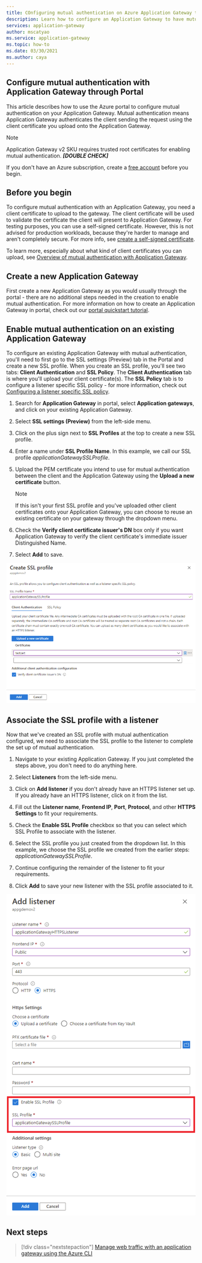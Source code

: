 ```yaml
---
title: COnfiguring mutual authentication on Azure Application Gateway through Portal
description: Learn how to configure an Application Gateway to have mutual authentication through Portal 
services: application-gateway
author: mscatyao
ms.service: application-gateway
ms.topic: how-to
ms.date: 03/30/2021
ms.author: caya
---
```


## Configure mutual authentication with Application Gateway through Portal

This article describes how to use the Azure portal to configure mutual authentication on your Application Gateway. Mutual authentication means Application Gateway authenticates the client sending the request using the client certificate you upload onto the Application Gateway. 

> [!NOTE]
> Application Gateway v2 SKU requires trusted root certificates for enabling mutual authentication. ***[DOUBLE CHECK]***

If you don't have an Azure subscription, create a [free account](https://azure.microsoft.com/free/?WT.mc_id=A261C142F) before you begin.

## Before you begin

To configure mutual authentication with an Application Gateway, you need a client certificate to upload to the gateway. The client certificate will be used to validate the certificate the client will present to Application Gateway. For testing purposes, you can use a self-signed certificate. However, this is not advised for production workloads, because they're harder to manage and aren't completely secure. For more info, see [create a self-signed certificate](./create-ssl-portal.md#create-a-self-signed-certificate).

To learn more, especially about what kind of client certificates you can upload, see [Overview of mutual authentication with Application Gateway](./mutual-authentication-overview.md).

## Create a new Application Gateway

First create a new Application Gateway as you would usually through the portal - there are no additional steps needed in the creation to enable mutual authentication. For more information on how to create an Application Gateway in portal, check out our [portal quickstart tutorial](./quick-create-portal.md).

## Enable mutual authentication on an existing Application Gateway

To configure an existing Application Gateway with mutual authentication, you'll need to first go to the SSL settings (Preview) tab in the Portal and create a new SSL profile. When you create an SSL profile, you'll see two tabs: **Client Authentication** and **SSL Policy**. The **Client Authentication** tab is where you'll upload your client certificate(s). The **SSL Policy** tab is to configure a listener specific SSL policy - for more information, check out [Configuring a listener specific SSL policy](./application-gateway-configure-listener-specific-ssl-policy.md).

1. Search for **Application Gateway** in portal, select **Application gateways**, and click on your existing Application Gateway.

2. Select **SSL settings (Preview)** from the left-side menu.

3. Click on the plus sign next to **SSL Profiles** at the top to create a new SSL profile.

4. Enter a name under **SSL Profile Name**. In this example, we call our SSL profile *applicationGatewaySSLProfile*. 

5. Upload the PEM certificate you intend to use for mutual authentication between the client and the Application Gateway using the **Upload a new certificate** button. 

   > [!NOTE]
   > If this isn't your first SSL profile and you've uploaded other client certificates onto your Application Gateway, you can choose to reuse an existing certificate on your gateway through the dropdown menu. 

6. Check the **Verify client certificate issuer's DN** box only if you want Application Gateway to verify the client certificate's immediate issuer Distinguished Name. 

7. Select **Add** to save.

![Add client authentication to SSL profile](./media/mutual-authentication-portal/mutual-authentication-portal.png)

## Associate the SSL profile with a listener

Now that we've created an SSL profile with mutual authentication configured, we need to associate the SSL profile to the listener to complete the set up of mutual authentication. 

1. Navigate to your existing Application Gateway. If you just completed the steps above, you don't need to do anything here. 

2. Select **Listeners** from the left-side menu. 

3. Click on **Add listener** if you don't already have an HTTPS listener set up. If you already have an HTTPS listener, click on it from the list. 

4. Fill out the **Listener name**, **Frontend IP**, **Port**, **Protocol**, and other **HTTPS Settings** to fit your requirements.

5. Check the **Enable SSL Profile** checkbox so that you can select which SSL Profile to associate with the listener. 

6. Select the SSL profile you just created from the dropdown list. In this example, we choose the SSL profile we created from the earlier steps: *applicationGatewaySSLProfile*. 

7. Continue configuring the remainder of the listener to fit your requirements. 

8. Click **Add** to save your new listener with the SSL profile associated to it. 

![Associate SSL profile to new listener](./media/mutual-authentication-portal/mutual-authentication-listener-portal.png)

## Next steps

> [!div class="nextstepaction"]
> [Manage web traffic with an application gateway using the Azure CLI](./tutorial-manage-web-traffic-cli.md)